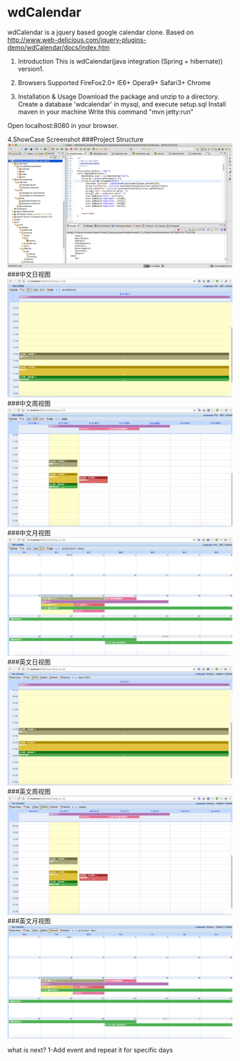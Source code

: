 wdCalendar
==========

wdCalendar is a jquery based google calendar clone. Based on http://www.web-delicious.com/jquery-plugins-demo/wdCalendar/docs/index.htm

1. Introduction
This is wdCalendar(java integration (Spring + hibernate)) version1.

2. Browsers Supported
FireFox2.0+ IE6+ Opera9+ Safari3+ Chrome

3. Installation & Usage
Download the package and unzip to a directory.
Create a database 'wdcalendar' in mysql, and execute setup.sql
Install maven in your machine
Write this command 
        "mvn jetty:run"

Open localhost:8080 in your browser.

4.ShowCase Screenshot
###Project Structure
![image](https://github.com/Jenner4S/wdCalendar_java/blob/master/docs/screenshot/wdCalendarProjectPic.png)
###中文日视图
![image](https://github.com/Jenner4S/wdCalendar_java/blob/master/docs/screenshot/wdCalendarProjectIndex-zh-day%402x.png)
###中文周视图
![image](https://github.com/Jenner4S/wdCalendar_java/blob/master/docs/screenshot/wdCalendarProjectIndex-ZH%402x.png)
###中文月视图
![image](https://github.com/Jenner4S/wdCalendar_java/blob/master/docs/screenshot/wdCalendarProjectIndex-ZH-month%402x.png)
###英文日视图
![image](https://github.com/Jenner4S/wdCalendar_java/blob/master/docs/screenshot/wdCalendarProjectIndex-en-day%402x.png)
###英文周视图
![image](https://github.com/Jenner4S/wdCalendar_java/blob/master/docs/screenshot/wdCalendarProjectIndex-en-week%402x.png)
###英文月视图
![image](https://github.com/Jenner4S/wdCalendar_java/blob/master/docs/screenshot/wdCalendarProjectIndex-en-month%402x.png)


what is next?
        1-Add event and repeat it for specific days
  



